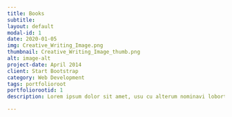 ```yaml
---
title: Books
subtitle: 
layout: default
modal-id: 1
date: 2020-01-05
img: Creative_Writing_Image.png
thumbnail: Creative_Writing_Image_thumb.png
alt: image-alt
project-date: April 2014
client: Start Bootstrap
category: Web Development
tags: portfolioroot
portfoliorootid: 1
description: Lorem ipsum dolor sit amet, usu cu alterum nominavi lobortis. At duo novum diceret. Tantas apeirian vix et, usu sanctus postulant inciderint ut, populo diceret necessitatibus in vim. Cu eum dicam feugiat noluisse.

---
```

